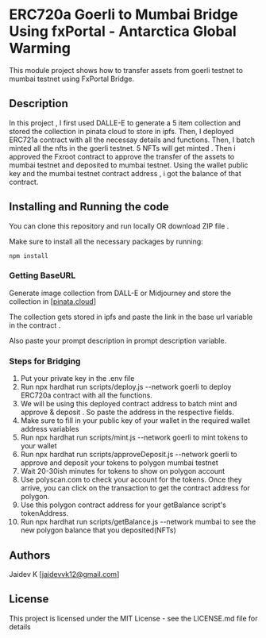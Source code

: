 # ERC720a Goerli to Mumbai Bridge Using fxPortal - Antarctica Global Warming

This module project shows how to transfer assets from goerli testnet to mumbai testnet using FxPortal Bridge.

## Description

In this project , I first used DALLE-E to generate a 5 item collection and stored the collection in pinata cloud to store in ipfs. Then, I deployed ERC721a contract with all the necessay details and functions. Then, I batch minted all the nfts in the goerli testnet. 5 NFTs will get minted . Then i approved the Fxroot contract to approve the transfer of the assets to mumbai testnet and deposited to mumbai testnet. Using the wallet public key and the mumbai testnet contract address , i got the balance of that contract.

## Installing and Running the code

You can clone this repository and run locally OR download ZIP file .

Make sure to install all the necessary packages by running:
```
npm install
```

### Getting BaseURL

Generate image collection from DALL-E or Midjourney and store the collection in [[pinata.cloud](https://www.pinata.cloud/)]

The collection gets stored in ipfs and paste the link in the base url variable in the contract .

Also paste your prompt description in prompt description variable.

### Steps for Bridging

1. Put your private key in the .env file
2. Run npx hardhat run scripts/deploy.js --network goerli to deploy ERC720a contract with all the functions.
3. We will be using this deployed contract address to batch mint and approve & deposit . So paste the address in the respective fields.
4. Make sure to fill in your public key of your wallet in the required wallet address variables
5. Run npx hardhat run scripts/mint.js --network goerli to mint tokens to your wallet
6. Run npx hardhat run scripts/approveDeposit.js --network goerli to approve and deposit your tokens to polygon mumbai testnet
7. Wait 20-30ish minutes for tokens to show on polygon account
8. Use polyscan.com to check your account for the tokens. Once they arrive, you can click on the transaction to get the contract address for polygon.
9. Use this polygon contract address for your getBalance script's tokenAddress.
10. Run npx hardhat run scripts/getBalance.js --network mumbai to see the new polygon balance that you deposited(NFTs)


## Authors

Jaidev K [jaidevvk12@gmail.com]

## License

This project is licensed under the MIT License - see the LICENSE.md file for details
